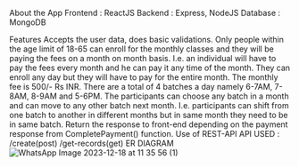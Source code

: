 About the App
Frontend : ReactJS
Backend : Express, NodeJS
Database : MongoDB

Features
Accepts the user data, does basic validations.
Only people within the age limit of 18-65 can enroll for the monthly classes and they will be paying the fees on a month on month basis. I.e. an individual will have to pay the fees every month and he can pay it any time of the month.
They can enroll any day but they will have to pay for the entire month. The monthly fee is 500/- Rs INR.
There are a total of 4 batches a day namely 6-7AM, 7-8AM, 8-9AM and 5-6PM. The participants can choose any batch in a month and can move to any other batch next month. I.e. participants can shift from one batch to another in different months but in same month they need to be in same batch.
Return the response to front-end depending on the payment response from CompletePayment() function.
Use of REST-API
API USED :
/create(post)
/get-records(get)
ER DIAGRAM
![WhatsApp Image 2023-12-18 at 11 35 56 (1)](https://github.com/ANU09876/frontend-app/assets/100335998/5780f905-a9bd-4989-b3b0-2179b3e6a006)
